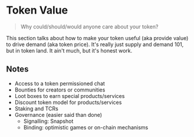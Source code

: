 # Token Value

> Why could/should/would anyone care about your token?

This section talks about how to make your token useful (aka provide value) to drive demand (aka token price). It's really just supply and demand 101, but in token land. It ain't much, but it's honest work.

## Notes

- Access to a token permissioned chat
- Bounties for creators or communities
- Loot boxes to earn special products/services
- Discount token model for products/services
- Staking and TCRs
- Governance (easier said than done)
  - Signalling: Snapshot
  - Binding: optimistic games or on-chain mechanisms

